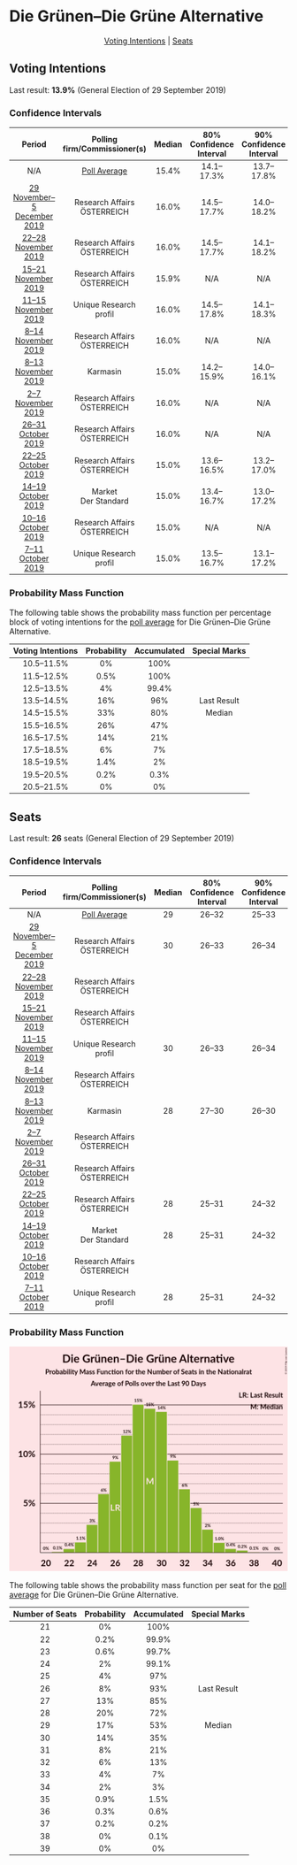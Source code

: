 # Die Grünen–Die Grüne Alternative

<p align="center"><a href="#voting-intentions">Voting Intentions</a> | <a href="#seats">Seats</a></p>

## Voting Intentions

Last result: **13.9%** (General Election of 29 September 2019)

### Confidence Intervals

| Period     | Polling firm/Commissioner(s) | Median | 80% Confidence Interval | 90% Confidence Interval | 95% Confidence Interval | 99% Confidence Interval |
|:----------:|:----------------:|:-----------:|:-----------------------:|:-----------------------:|:-----------------------:|:-----------------------:|
| N/A | [Poll Average](average.html) | 15.4% | 14.1–17.3% | 13.7–17.8% | 13.3–18.3% | 12.5–19.2% |
| [29 November–5 December 2019](2019-12-05-ResearchAffairs.html) | Research Affairs <br> ÖSTERREICH | 16.0% | 14.5–17.7% | 14.0–18.2% | 13.7–18.7% | 13.0–19.5% |
| [22–28 November 2019](2019-11-28-ResearchAffairs.html) | Research Affairs <br> ÖSTERREICH | 16.0% | 14.5–17.7% | 14.1–18.2% | 13.7–18.7% | 13.0–19.5% |
| [15–21 November 2019](2019-11-21-ResearchAffairs.html) | Research Affairs <br> ÖSTERREICH | 15.9% | N/A | N/A | N/A | N/A |
| [11–15 November 2019](2019-11-15-UniqueResearch.html) | Unique Research <br> profil | 16.0% | 14.5–17.8% | 14.1–18.3% | 13.7–18.7% | 13.0–19.6% |
| [8–14 November 2019](2019-11-14-ResearchAffairs.html) | Research Affairs <br> ÖSTERREICH | 16.0% | N/A | N/A | N/A | N/A |
| [8–13 November 2019](2019-11-13-Karmasin.html) | Karmasin | 15.0% | 14.2–15.9% | 14.0–16.1% | 13.8–16.3% | 13.4–16.8% |
| [2–7 November 2019](2019-11-07-ResearchAffairs.html) | Research Affairs <br> ÖSTERREICH | 16.0% | N/A | N/A | N/A | N/A |
| [26–31 October 2019](2019-10-31-ResearchAffairs.html) | Research Affairs <br> ÖSTERREICH | 16.0% | N/A | N/A | N/A | N/A |
| [22–25 October 2019](2019-10-25-ResearchAffairs.html) | Research Affairs <br> ÖSTERREICH | 15.0% | 13.6–16.5% | 13.2–17.0% | 12.9–17.4% | 12.3–18.1% |
| [14–19 October 2019](2019-10-19-Market.html) | Market <br> Der Standard | 15.0% | 13.4–16.7% | 13.0–17.2% | 12.7–17.6% | 12.0–18.5% |
| [10–16 October 2019](2019-10-16-ResearchAffairs.html) | Research Affairs <br> ÖSTERREICH | 15.0% | N/A | N/A | N/A | N/A |
| [7–11 October 2019](2019-10-11-UniqueResearch.html) | Unique Research <br> profil | 15.0% | 13.5–16.7% | 13.1–17.2% | 12.7–17.6% | 12.0–18.5% |

### Probability Mass Function

The following table shows the probability mass function per percentage block of voting intentions for the [poll average](average.html) for Die Grünen–Die Grüne Alternative.

| Voting Intentions | Probability | Accumulated | Special Marks |
|:-----------------:|:-----------:|:-----------:|:-------------:|
| 10.5–11.5% | 0% | 100% |  |
| 11.5–12.5% | 0.5% | 100% |  |
| 12.5–13.5% | 4% | 99.4% |  |
| 13.5–14.5% | 16% | 96% | Last Result |
| 14.5–15.5% | 33% | 80% | Median |
| 15.5–16.5% | 26% | 47% |  |
| 16.5–17.5% | 14% | 21% |  |
| 17.5–18.5% | 6% | 7% |  |
| 18.5–19.5% | 1.4% | 2% |  |
| 19.5–20.5% | 0.2% | 0.3% |  |
| 20.5–21.5% | 0% | 0% |  |


## Seats

Last result: **26** seats (General Election of 29 September 2019)

### Confidence Intervals

| Period     | Polling firm/Commissioner(s) | Median | 80% Confidence Interval | 90% Confidence Interval | 95% Confidence Interval | 99% Confidence Interval |
|:----------:|:----------------:|:------:|:-----------------------:|:-----------------------:|:-----------------------:|:-----------------------:|
| N/A | [Poll Average](average.html) | 29 | 26–32 | 25–33 | 24–34 | 23–36 |
| [29 November–5 December 2019](2019-12-05-ResearchAffairs.html) | Research Affairs <br> ÖSTERREICH | 30 | 26–33 | 26–34 | 25–35 | 24–37 |
| [22–28 November 2019](2019-11-28-ResearchAffairs.html) | Research Affairs <br> ÖSTERREICH |  |  |  |  |  |
| [15–21 November 2019](2019-11-21-ResearchAffairs.html) | Research Affairs <br> ÖSTERREICH |  |  |  |  |  |
| [11–15 November 2019](2019-11-15-UniqueResearch.html) | Unique Research <br> profil | 30 | 26–33 | 26–34 | 25–34 | 24–36 |
| [8–14 November 2019](2019-11-14-ResearchAffairs.html) | Research Affairs <br> ÖSTERREICH |  |  |  |  |  |
| [8–13 November 2019](2019-11-13-Karmasin.html) | Karmasin | 28 | 27–30 | 26–30 | 26–31 | 25–31 |
| [2–7 November 2019](2019-11-07-ResearchAffairs.html) | Research Affairs <br> ÖSTERREICH |  |  |  |  |  |
| [26–31 October 2019](2019-10-31-ResearchAffairs.html) | Research Affairs <br> ÖSTERREICH |  |  |  |  |  |
| [22–25 October 2019](2019-10-25-ResearchAffairs.html) | Research Affairs <br> ÖSTERREICH | 28 | 25–31 | 24–32 | 24–32 | 22–34 |
| [14–19 October 2019](2019-10-19-Market.html) | Market <br> Der Standard | 28 | 25–31 | 24–32 | 23–33 | 22–34 |
| [10–16 October 2019](2019-10-16-ResearchAffairs.html) | Research Affairs <br> ÖSTERREICH |  |  |  |  |  |
| [7–11 October 2019](2019-10-11-UniqueResearch.html) | Unique Research <br> profil | 28 | 25–31 | 24–32 | 23–33 | 22–34 |

### Probability Mass Function

![Graph with seats probability mass function not yet produced](average-seats-pmf-diegrünen–diegrünealternative.png "Seats Probability Mass Function")

The following table shows the probability mass function per seat for the [poll average](average.html) for Die Grünen–Die Grüne Alternative.

| Number of Seats | Probability | Accumulated | Special Marks |
|:---------------:|:-----------:|:-----------:|:-------------:|
| 21 | 0% | 100% |  |
| 22 | 0.2% | 99.9% |  |
| 23 | 0.6% | 99.7% |  |
| 24 | 2% | 99.1% |  |
| 25 | 4% | 97% |  |
| 26 | 8% | 93% | Last Result |
| 27 | 13% | 85% |  |
| 28 | 20% | 72% |  |
| 29 | 17% | 53% | Median |
| 30 | 14% | 35% |  |
| 31 | 8% | 21% |  |
| 32 | 6% | 13% |  |
| 33 | 4% | 7% |  |
| 34 | 2% | 3% |  |
| 35 | 0.9% | 1.5% |  |
| 36 | 0.3% | 0.6% |  |
| 37 | 0.2% | 0.2% |  |
| 38 | 0% | 0.1% |  |
| 39 | 0% | 0% |  |


